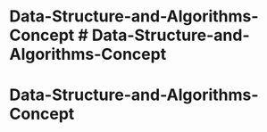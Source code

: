 # Data-Structure-and-Algorithms-Concept # Data-Structure-and-Algorithms-Concept
# Data-Structure-and-Algorithms-Concept
